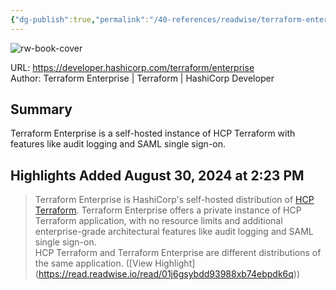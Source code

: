 ```yaml
---
{"dg-publish":true,"permalink":"/40-references/readwise/terraform-enterprise/","tags":["rw/articles"]}
---
```



![rw-book-cover](https://developer.hashicorp.com/og-image/terraform.jpg)

  

URL: <https://developer.hashicorp.com/terraform/enterprise>  
Author: Terraform Enterprise | Terraform | HashiCorp Developer

## Summary

Terraform Enterprise is a self-hosted instance of HCP Terraform with features like audit logging and SAML single sign-on.

## Highlights Added August 30, 2024 at 2:23 PM

> Terraform Enterprise is HashiCorp's self-hosted distribution of [HCP Terraform](https://developer.hashicorp.com/terraform/cloud-docs). Terraform Enterprise offers a private instance of HCP Terraform application, with no resource limits and additional enterprise-grade architectural features like audit logging and SAML single sign-on.  
> HCP Terraform and Terraform Enterprise are different distributions of the same application. ([View Highlight] (<https://read.readwise.io/read/01j6gsybdd93988xb74ebpdk6q>))
